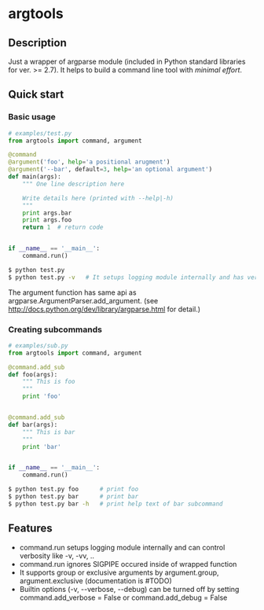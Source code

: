 argtools
==========

Description
-------------------
Just a wrapper of argparse module (included in Python standard libraries for ver. >= 2.7).
It helps to build a command line tool with *minimal effort*.

Quick start
-------------------

### Basic usage

```python
# examples/test.py
from argtools import command, argument

@command
@argument('foo', help='a positional arugment')
@argument('--bar', default=3, help='an optional argument')
def main(args):
    """ One line description here

    Write details here (printed with --help|-h)
    """
    print args.bar
    print args.foo
    return 1  # return code


if __name__ == '__main__':
    command.run()
```

```sh
$ python test.py
$ python test.py -v   # It setups logging module internally and has verbose mode
```

The argument function has same api as argparse.ArgumentParser.add_argument.
(see http://docs.python.org/dev/library/argparse.html for detail.)


### Creating subcommands

```python
# examples/sub.py
from argtools import command, argument

@command.add_sub
def foo(args):
    """ This is foo
    """
    print 'foo'


@command.add_sub
def bar(args):
    """ This is bar
    """
    print 'bar'


if __name__ == '__main__':
    command.run()
```

```sh
$ python test.py foo      # print foo
$ python test.py bar      # print bar
$ python test.py bar -h   # print help text of bar subcommand
```


Features
-------------------

- command.run setups logging module internally and can control verbosity like -v, -vv, ..
- command.run ignores SIGPIPE occured inside of wrapped function
- It supports group or exclusive arguments by argument.group, argument.exclusive (documentation is #TODO)
- Builtin options (-v, --verbose, --debug) can be turned off by setting command.add_verbose = False or command.add_debug = False
